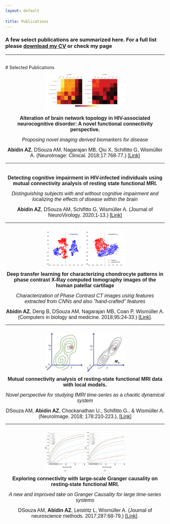 ```yaml
---
layout: default

title: Publications
---
```

### A few select publications are summarized here. For a full list please [download my CV](/data/AnasAbidin_CV.pdf) or check my <a href="https://scholar.google.com/citations?user=C1IIlf4AAAAJ&hl=en" target="_blank"><i class="fas fa-graduation-cap fa-1x"></i></a> page

* * *
<div id="Pubs">&nbsp;</div>
# Selected Publications <a href="/index.html#Top"><i class="fas fa-link"></i></a>
<div class="container 75%">
<div align="center">
<div class="row 200%">
<div class="3u 4u(large) 12u$(medium)">
<div class="image rounded"><img style="border-radius: 20px; margin: 10px; max-width: 50%;" src="images/PP1.png" alt="" width="300" /></div>
<div class="9u$ 8u$(large) 12u$(medium)"><strong><span style="font-family: calibri, sans-serif; font-size: 12pt;">Alteration of brain network topology in HIV-associated neurocognitive disorder: A novel functional connectivity perspective.</span></strong>
<p><em><span style="font-family: calibri, sans-serif; font-size: 12pt;">Proposing novel imaging derived biomarkers for disease</span></em></p>
<p><span style="font-family: calibri, sans-serif; font-size: 12pt;"><strong>Abidin AZ</strong>, DSouza AM, Nagarajan MB, Qiu X, Schifitto G, Wism&uuml;ller A. (NeuroImage: Clinical. 2018;17:768-77.) [<a href="https://www.sciencedirect.com/science/article/pii/S2213158217303054">Link</a>]</span></p>
</div>
</div>
<hr />
<div class="row 200%">
<div class="3u 4u(large) 12u$(medium)">
<div class="image rounded"><img style="border-radius: 20px; margin: 10px; max-width: 50%;" src="images/PP5.png" alt="" width="300" /></div>
<div class="9u$ 8u$(large) 12u$(medium)"><strong><span style="font-family: calibri, sans-serif; font-size: 12pt;">Detecting cognitive impairment in HIV-infected individuals using mutual connectivity analysis of resting state functional MRI.</span></strong>
<p><em><span style="font-family: calibri, sans-serif; font-size: 12pt;">Distinguishing subjects with and without cognitive impairment and localizing the effects of disease within the brain</span></em></p>
<p><span style="font-family: calibri, sans-serif; font-size: 12pt;"><strong>Abidin AZ</strong>, DSouza AM, Schifitto G, Wism&uuml;ller A. (Journal of NeuroVirology. 2020;1-13.) [<a href="https://link.springer.com/article/10.1007/s13365-019-00823-1">Link</a>]</span></p>
</div>
</div>
<hr />
<div class="row 200%">
<div class="3u 4u(large) 12u$(medium)">
<div class="image rounded"><span style="font-family: calibri, sans-serif; font-size: 12pt;"><img style="border-radius: 20px; margin: 10px; max-width: 50%;" src="/images/PP2.png" alt="" width="300" /></span></div>
</div>
<div class="9u$ 8u$(large) 12u$(medium)"><strong><span style="font-family: calibri, sans-serif; font-size: 12pt;">Deep transfer learning for characterizing chondrocyte patterns in phase contrast X-Ray computed tomography images of the human patellar cartilage</span></strong>
<p><em><span style="font-family: calibri, sans-serif; font-size: 12pt;">Characterization of Phase Contrast CT images using features extracted from CNNs and also "hand-crafted" features</span></em></p>
<p><span style="font-family: calibri, sans-serif; font-size: 12pt;"><strong>Abidin AZ</strong>, Deng B, DSouza AM, Nagarajan MB, Coan P, Wism&uuml;ller A. (Computers in biology and medicine. 2018;95:24-33.) [<a href="https://www.sciencedirect.com/science/article/pii/S0010482518300167">Link</a>].</span></p>
</div>
</div>
<hr />
<div class="row 200%">
<div class="3u 4u(large) 12u$(medium)">
<div class="image rounded"><span style="font-family: calibri, sans-serif; font-size: 12pt;"><img style="border-radius: 20px; margin: 10px; max-width: 50%;" src="/images/PP3.png" alt="" width="300" /></span></div>
</div>
<div class="9u$ 8u$(large) 12u$(medium)"><strong><span style="font-family: calibri, sans-serif; font-size: 12pt;">Mutual connectivity analysis of resting-state functional MRI data with local models.</span></strong>
<p><em><span style="font-family: calibri, sans-serif; font-size: 12pt;">Novel perspective for studying fMRI time-series as a chaotic dynamical system</span></em></p>
<p><span style="font-family: calibri, sans-serif; font-size: 12pt;">DSouza AM,&nbsp;<strong>Abidin AZ</strong>, Chockanathan U., Schifitto G., &amp; Wism&uuml;ller A. (NeuroImage. 2018; 178:210-223.), [<a href="https://www.sciencedirect.com/science/article/pii/S1053811918304452">Link</a>]</span></p>
</div>
</div>
<hr />
<div class="row 200%">
<div class="3u 4u(large) 12u$(medium)">
<div class="image rounded"><span style="font-family: calibri, sans-serif; font-size: 12pt;"><img style="border-radius: 20px; margin: 10px; max-width: 50%;" src="/images/PP4.png" alt="" /></span></div>
</div>
<div class="9u$ 8u$(large) 12u$(medium)"><strong><span style="font-family: calibri, sans-serif; font-size: 12pt;">Exploring connectivity with large-scale Granger causality on resting-state functional MRI.</span></strong>
<p><em><span style="font-family: calibri, sans-serif; font-size: 12pt;">A new and improved take on Granger Causality for large time-series systems</span></em></p>
<p><span style="font-family: calibri, sans-serif; font-size: 12pt;">DSouza AM,&nbsp;<strong>Abidin AZ</strong>, Leistritz L, Wism&uuml;ller A. (Journal of neuroscience methods. 2017;287:68-79.) [<a href="https://www.sciencedirect.com/science/article/pii/S0165027017301711">Link</a>].</span></p>
</div>
</div>
</div>
</div>
</div>
</div>
